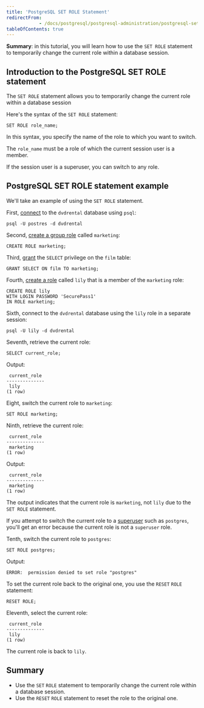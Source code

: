 ```yaml
---
title: 'PostgreSQL SET ROLE Statement'
redirectFrom: 
            - /docs/postgresql/postgresql-administration/postgresql-set-role
tableOfContents: true
---
```


**Summary**: in this tutorial, you will learn how to use the `SET ROLE` statement to temporarily change the current role within a database session.

## Introduction to the PostgreSQL SET ROLE statement

The `SET ROLE` statement allows you to temporarily change the current role within a database session

Here's the syntax of the `SET ROLE` statement:

```
SET ROLE role_name;
```

In this syntax, you specify the name of the role to which you want to switch.

The `role_name` must be a role of which the current session user is a member.

If the session user is a superuser, you can switch to any role.

## PostgreSQL SET ROLE statement example

We'll take an example of using the `SET ROLE` statement.

First, [connect](/docs/postgresql/postgresql-getting-started/connect-to-postgresql-database) to the `dvdrental` database using `psql`:

```
psql -U postres -d dvdrental
```

Second, [create a group role](https://www.postgresqltutorial.com/postgresql-administration/postgresql-role-membership/) called `marketing`:

```
CREATE ROLE marketing;
```

Third, [grant](https://www.postgresqltutorial.com/postgresql-administration/postgresql-grant/) the `SELECT` privilege on the `film` table:

```
GRANT SELECT ON film TO marketing;
```

Fourth, [create a role](https://www.postgresqltutorial.com/postgresql-administration/postgresql-role-membership/) called `lily` that is a member of the `marketing` role:

```
CREATE ROLE lily
WITH LOGIN PASSWORD 'SecurePass1'
IN ROLE marketing;
```

Sixth, connect to the `dvdrental` database using the `lily` role in a separate session:

```
psql -U lily -d dvdrental
```

Seventh, retrieve the current role:

```
SELECT current_role;
```

Output:

```
 current_role
--------------
 lily
(1 row)
```

Eight, switch the current role to `marketing`:

```
SET ROLE marketing;
```

Ninth, retrieve the current role:

```
 current_role
--------------
 marketing
(1 row)
```

Output:

```
 current_role
--------------
 marketing
(1 row)
```

The output indicates that the current role is `marketing`, not `lily` due to the `SET ROLE` statement.

If you attempt to switch the current role to a [superuser](/docs/postgresql/postgresql-administration/create-superuser-postgresql) such as `postgres`, you'll get an error because the current role is not a `superuser` role.

Tenth, switch the current role to `postgres`:

```
SET ROLE postgres;
```

Output:

```
ERROR:  permission denied to set role "postgres"
```

To set the current role back to the original one, you use the `RESET` `ROLE` statement:

```
RESET ROLE;
```

Eleventh, select the current role:

```
 current_role
--------------
 lily
(1 row)
```

The current role is back to `lily`.

## Summary

- Use the `SET` `ROLE` statement to temporarily change the current role within a database session.
- Use the `RESET` `ROLE` statement to reset the role to the original one.
